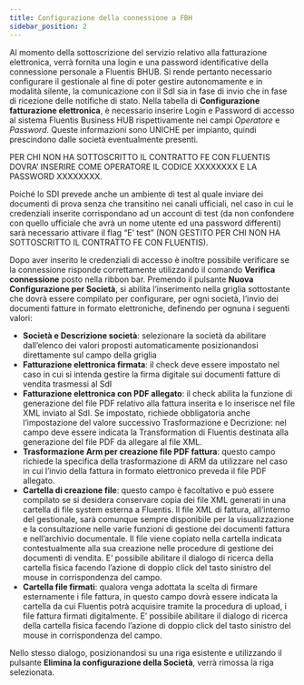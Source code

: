 ```yaml
---
title: Configurazione della connessione a FBH
sidebar_position: 2
---
```


Al momento della sottoscrizione del servizio relativo alla fatturazione elettronica, verrà fornita una login e 
una password identificative della connessione personale a Fluentis BHUB. Si rende pertanto necessario 
configurare il gestionale al fine di poter gestire autonomamente e in modalità silente, la comunicazione con 
il SdI sia in fase di invio che in fase di ricezione delle notifiche di stato. 
Nella tabella di **Configurazione fatturazione elettronica**, è necessario inserire Login e Password di accesso al sistema Fluentis Business HUB rispettivamente nei campi *Operatore* e *Password*. Queste informazioni sono UNICHE per impianto, quindi prescindono dalle società eventualmente presenti.          

PER CHI NON HA SOTTOSCRITTO IL CONTRATTO FE CON FLUENTIS DOVRA’ INSERIRE COME OPERATORE IL CODICE XXXXXXXX E LA PASSWORD XXXXXXXX.           

Poiché lo SDI prevede anche un ambiente di test al quale inviare dei documenti di prova senza che transitino 
nei canali ufficiali, nel caso in cui le credenziali inserite corrispondano ad un account di test (da non 
confondere con quello ufficiale che avrà un nome utente ed una password differenti) sarà necessario attivare 
il flag “E’ test” (NON GESTITO PER CHI NON HA SOTTOSCRITTO IL CONTRATTO FE CON FLUENTIS).

Dopo aver inserito le credenziali di accesso è inoltre possibile verificare se la connessione risponde correttamente utilizzando il comando **Verifica connessione** posto nella ribbon bar.
Premendo il pulsante **Nuova Configurazione per Società**, si abilita l’inserimento nella griglia sottostante che dovrà essere compilato per configurare, per ogni 
società, l’invio dei documenti fatture in formato elettroniche, definendo per ognuna i seguenti valori:
- **Società e Descrizione società**: selezionare la società da abilitare dall’elenco dei valori proposti
automaticamente posizionandosi direttamente sul campo della griglia
- **Fatturazione elettronica firmata**: il check deve essere impostato nel caso in cui si intenda
gestire la firma digitale sui documenti fatture di vendita trasmessi al SdI
- **Fatturazione elettronica con PDF allegato**: il check abilita la funzione di generazione del file 
PDF relativo alla fattura inserita e lo inserisce nel file XML inviato al SdI. Se impostato, richiede 
obbligatoria anche l’impostazione del valore successivo Trasformazione e Decrizione: nel
campo deve essere indicata la Transformation di Fluentis destinata alla generazione del file 
PDF da allegare al file XML.
- **Trasformazione Arm per creazione file PDF fattura**: questo campo richiede la specifica della 
trasformazione di ARM da utilizzare nel caso in cui l’invio della fattura in formato elettronico 
preveda il file PDF allegato.
- **Cartella di creazione file**: questo campo è facoltativo e può essere compilato se si desidera 
conservare copia dei file XML generati in una cartella di file system esterna a Fluentis. Il file 
XML di fattura, all’interno del gestionale, sarà comunque sempre disponibile per la 
visualizzazione e la consultazione nelle varie funzioni di gestione dei documenti fattura e 
nell’archivio documentale. Il file viene copiato nella cartella indicata contestualmente alla sua 
creazione nelle procedure di gestione dei documenti di vendita. E’ possibile abilitare il dialogo di ricerca della cartella fisica facendo l’azione di doppio click del tasto sinistro del mouse in 
corrispondenza del campo. 
- **Cartella file firmati**: qualora venga adottata la scelta di firmare esternamente i file fattura, in 
questo campo dovrà essere indicata la cartella da cui Fluentis potrà acquisire tramite la 
procedura di upload, i file fattura firmati digitalmente. E’ possibile abilitare il dialogo di ricerca 
della cartella fisica facendo l’azione di doppio click del tasto sinistro del mouse in 
corrispondenza del campo.

Nello stesso dialogo, posizionandosi su una riga esistente e utilizzando il pulsante **Elimina la 
configurazione della Società**, verrà rimossa la riga selezionata.

